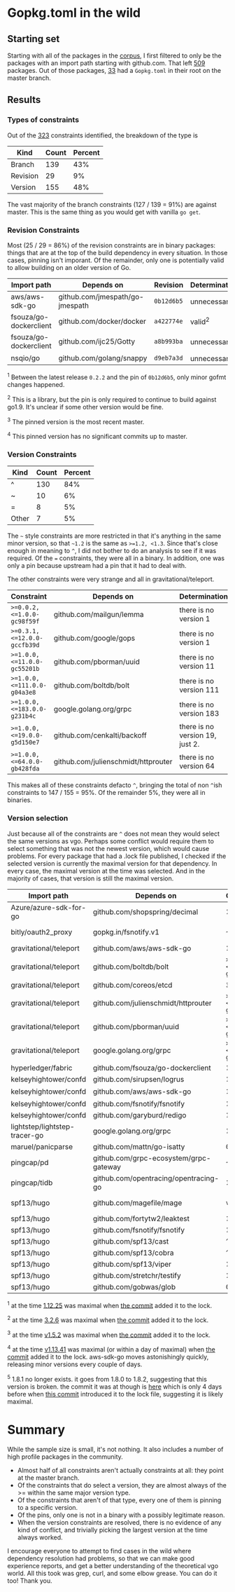 # Gopkg.toml in the wild

## Starting set

Starting with all of the packages in the [corpus][corpus], I first filtered to only be the packages with an import path starting with github.com. That left [509][githubs] packages. Out of those packages, [33][withdep] had a `Gopkg.toml` in their root on the master branch.

## Results

### Types of constraints

Out of the [323][constraints] constraints identified, the breakdown of the type is

| Kind     | Count | Percent |
| ----     | ----- | ------- |
| Branch   | 139   | 43%     |
| Revision | 29    | 9%      |
| Version  | 155   | 48%     |

The vast majority of the branch constraints (127 / 139 = 91%) are against master. This is the same thing as you would get with vanilla `go get`.

### Revision Constraints

Most (25 / 29 = 86%) of the revision constraints are in binary packages: things that are at the top of the build dependency in every situation. In those cases, pinning isn't imporant. Of the remainder, only one is potentially valid to allow building on an older version of Go.

| Import path            | Depends on                      | Revision   | Determination           |
| -----------            | ----------                      | --------   | -------------           |
| aws/aws-sdk-go         | github.com/jmespath/go-jmespath | `0b12d6b5` | unnecessary<sup>1</sup> |
| fsouza/go-dockerclient | github.com/docker/docker        | `a422774e` | valid<sup>2</sup>       |
| fsouza/go-dockerclient | github.com/ijc25/Gotty          | `a8b993ba` | unnecessary<sup>3</sup> |
| nsqio/go               | github.com/golang/snappy        | `d9eb7a3d` | unnecessary<sup>4</sup> |

<sup>1</sup> Between the latest release `0.2.2` and the pin of `0b12d6b5`, only minor gofmt changes happened.

<sup>2</sup> This is a library, but the pin is only required to continue to build against go1.9. It's unclear if some other version would be fine.

<sup>3</sup> The pinned version is the most recent master.

<sup>4</sup> This pinned version has no significant commits up to master.

### Version Constraints

| Kind  | Count | Percent |
| ----  | ----- | ------- |
| ^     | 130   | 84%     |
| ~     | 10    | 6%      |
| =     | 8     | 5%      |
| Other | 7     | 5%      |

The `~` style constraints are more restricted in that it's anything in the same minor version, so that `~1.2` is the same as `>=1.2, <1.3`. Since that's close enough in meaning to `^`, I did not bother to do an analysis to see if it was required. Of the `=` constraints, they were all in a binary. In addition, one was only a pin because upstream had a pin that it had to deal with.

The other constraints were very strange and all in gravitational/teleport.

| Constraint                   | Depends on                          | Determination                   |
| ----------                   | ----------                          | -------------                   |
| `>=0.0.2, <=1.0.0-gc98f59f`  | github.com/mailgun/lemma            | there is no version 1           |
| `>=0.3.1, <=12.0.0-gccfb39d` | github.com/google/gops              | there is no version 1           |
| `>=1.0.0, <=11.0.0-gc55201b` | github.com/pborman/uuid             | there is no version 11          |
| `>=1.0.0, <=111.0.0-g04a3e8` | github.com/boltdb/bolt              | there is no version 111         |
| `>=1.0.0, <=183.0.0-g231b4c` | google.golang.org/grpc              | there is no version 183         |
| `>=1.0.0, <=19.0.0-g5d150e7` | github.com/cenkalti/backoff         | there is no version 19, just 2. |
| `>=1.0.0, <=64.0.0-gb428fda` | github.com/julienschmidt/httprouter | there is no version 64          |

This makes all of these constraints defacto `^`, bringing the total of non `^`ish constraints to 147 / 155 = 95%. Of the remainder 5%, they were all in binaries.

### Version selection

Just because all of the constraints are `^` does not mean they would select the same versions as vgo. Perhaps some conflict would require them to select something that was not the newest version, which would cause problems. For every package that had a .lock file published, I checked if the selected version is currently the maximal version for that dependency. In every case, the maximal version at the time was selected. And in the majority of cases, that version is still the maximal version.

| Import path                   | Depends on                             | Constraint                    | Selected  | Determination        |
| -----------                   | ----------                             | ----------                    | --------  | -------------        |
| Azure/azure-sdk-for-go        | github.com/shopspring/decimal          | `1.0.0`                       | `1.0.1`   | maximal              |
| bitly/oauth2_proxy            | gopkg.in/fsnotify.v1                   | `~1.2.0`                      | `1.2.11`  | maximal (in 1.2)     |
| gravitational/teleport        | github.com/aws/aws-sdk-go              | `1.12.17`                     | `1.12.25` | 1.13.47.<sup>1</sup> |
| gravitational/teleport        | github.com/boltdb/bolt                 | `>=1.0.0, <=111.0.0-g04a3e85` | `1.3.1`   | maximal              |
| gravitational/teleport        | github.com/coreos/etcd                 | `3.2.4`                       | `3.2.6`   | 3.3.5.<sup>2</sup>   |
| gravitational/teleport        | github.com/julienschmidt/httprouter    | `>=1.0.0, <=64.0.0-gb428fda`  | `1.1`     | maximal              |
| gravitational/teleport        | github.com/pborman/uuid                | `>=1.0.0, <=11.0.0-gc55201b`  | `1.1`     | maximal              |
| gravitational/teleport        | google.golang.org/grpc                 | `>=1.0.0, <=183.0.0-g231b4cf` | `1.5.2`   | 1.12.0.<sup>3</sup>  |
| hyperledger/fabric            | github.com/fsouza/go-dockerclient      | `1.0.0`                       | `1.2.0`   | maximal              |
| kelseyhightower/confd         | github.com/sirupsen/logrus             | `1.0.3`                       | `1.0.5`   | maximal              |
| kelseyhightower/confd         | github.com/aws/aws-sdk-go              | `1.12.4`                      | `1.13.41` | 1.13.47.<sup>4</sup> |
| kelseyhightower/confd         | github.com/fsnotify/fsnotify           | `1.4.2`                       | `1.4.7`   | maximal              |
| kelseyhightower/confd         | github.com/garyburd/redigo             | `1.1.0`                       | `1.6.0`   | maximal              |
| lightstep/lightstep-tracer-go | google.golang.org/grpc                 | `1.4.3`                       | `1.8.1`   | 1.12.0.<sup>5</sup>  |
| maruel/panicparse             | github.com/mattn/go-isatty             | `0.0.2`                       | `0.0.3`   | maximal              |
| pingcap/pd                    | github.com/grpc-ecosystem/grpc-gateway | `~1.3`                        | `1.3.1`   | maximal              |
| pingcap/tidb                  | github.com/opentracing/opentracing-go  | `1.0.0`                       | `1.0.2`   | maximal              |
| spf13/hugo                    | github.com/magefile/mage               | `v1`                          | `1.0.2`   | maximal (in v1)      |
| spf13/hugo                    | github.com/fortytw2/leaktest           | `1.1.0`                       | `1.2.0`   | maximal              |
| spf13/hugo                    | github.com/fsnotify/fsnotify           | `1.4.0`                       | `1.4.7`   | maximal              |
| spf13/hugo                    | github.com/spf13/cast                  | `^1.1.0`                      | `1.2.0`   | maximal              |
| spf13/hugo                    | github.com/spf13/cobra                 | `^0.0.1`                      | `0.0.2`   | maximal              |
| spf13/hugo                    | github.com/spf13/viper                 | `1.0.0`                       | `1.0.2`   | maximal              |
| spf13/hugo                    | github.com/stretchr/testify            | `1.1.4`                       | `1.2.1`   | maximal              |
| spf13/hugo                    | github.com/gobwas/glob                 | `0.0.2`                       | `0.2.3`   | maximal              |

<sup>1</sup> at the time [1.12.25](https://github.com/aws/aws-sdk-go/commit/a201bf33b18ad4ab54344e4bc26b87eb6ad37b8e) was maximal when [the commit](https://github.com/gravitational/teleport/commit/cd2d2726de5f2dd6ffb1d375c1a3bd2739f04894) added it to the lock.

<sup>2</sup> at the time [3.2.6](https://github.com/coreos/etcd/tree/v3.2.6) was maximal when [the commit](https://github.com/gravitational/teleport/commit/8b81a0c3841845a0e4399301c2ac47f23f3a676f) added it to the lock.


<sup>3</sup> at the time [v1.5.2](https://github.com/grpc/grpc-go/tree/v1.5.2) was maximal when [the commit](https://github.com/gravitational/teleport/commit/8b81a0c3841845a0e4399301c2ac47f23f3a676f) added it to the lock.


<sup>4</sup> at the time [v1.13.41](https://github.com/aws/aws-sdk-go/tree/v1.13.41) was maximal (or within a day of maximal) when [the commit](https://github.com/kelseyhightower/confd/commit/d73ef600a2e3d4f779b27b6f52364481c0a0a37c) added it to the lock. aws-sdk-go moves astonishingly quickly, releasing minor versions every couple of days.

<sup>5</sup> 1.8.1 no longer exists. it goes from 1.8.0 to 1.8.2, suggesting that this version is broken. the commit it was at though is [here](https://github.com/grpc/grpc-go/commit/be077907e29fdb945d351e4284eb5361e7f8924e) which is only 4 days before when [this commit](https://github.com/lightstep/lightstep-tracer-go/commit/c9dcbe57aee3cbcf0e08966847369601e169ad30) introduced it to the lock file, suggesting it is likely maximal.

# Summary

While the sample size is small, it's not nothing. It also includes a number of high profile packages in the community.

- Almost half of all constraints aren't actually constraints at all: they point at the master branch.
- Of the constraints that do select a version, they are almost always of the >= within the same major version type.
- Of the constraints that aren't of that type, every one of them is pinning to a specific version.
- Of the pins, only one is not in a binary with a possibly legitimate reason.
- When the version constraints are resolved, there is no evidence of any kind of conflict, and trivially picking the largest version at the time always worked.

I encourage everyone to attempt to find cases in the wild where dependency resolution had problems, so that we can make good experience reports, and get a better understanding of the theoretical vgo world. All this took was grep, curl, and some elbow grease. You can do it too! Thank you.

[corpus]: https://github.com/rsc/corpus
[githubs]: https://github.com/zeebo/dep-analysis/blob/master/githubs
[withdep]: https://github.com/zeebo/dep-analysis/blob/master/withdep
[constraints]: https://github.com/zeebo/dep-analysis/blob/master/constraints
